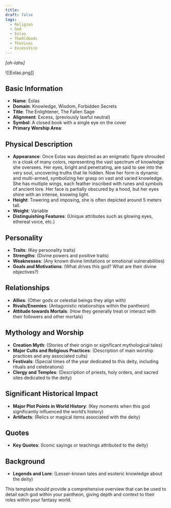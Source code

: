 ```yaml
---
title: 
draft: false
tags:
  - Religion
  - God
  - Eolas
  - TheOldGods
  - TheVices
  - ExcessVice
---
```

*[oh-lahs]*

![[Eolas.png]]
## Basic Information

- **Name**: Eolas
- **Domain**: Knowledge, Wisdom, Forbidden Secrets
- **Title**: The Enlightener, The Fallen Sage
- **Alignment**: Excess, (previously lawful neutral)
- **Symbol**: A closed book with a single eye on the cover
- **Primary Worship Area**: 

## Physical Description

- **Appearance**: Once Eolas was depicted as an enigmatic figure shrouded in a cloak of many colors, representing the vast spectrum of knowledge she oversees. Her eyes, bright and penetrating, are said to see into the very soul, uncovering truths that lie hidden. Now her form is dynamic and multi-armed, symbolizing her grasp on vast and varied knowledge. She has multiple wings, each feather inscribed with runes and symbols of ancient lore. Her face is partially obscured by a hood, but her eyes shine with an intense, knowing light.
- **Height**: Towering and imposing, she is often depicted around 5 meters tall. 
- **Weight**: Variable
- **Distinguishing Features**: (Unique attributes such as glowing eyes, ethereal voice, etc.)

## Personality

- **Traits**: (Key personality traits)
- **Strengths**: (Divine powers and positive traits)
- **Weaknesses**: (Any known divine limitations or emotional vulnerabilities)
- **Goals and Motivations**: (What drives this god? What are their divine objectives?)

## Relationships

- **Allies**: (Other gods or celestial beings they align with)
- **Rivals/Enemies**: (Antagonistic relationships within the pantheon)
- **Attitude towards Mortals**: (How they generally treat or interact with their followers and other mortals)

## Mythology and Worship

- **Creation Myth**: (Stories of their origin or significant mythological tales)
- **Major Cults and Religious Practices**: (Description of main worship practices and any associated cults)
- **Festivals**: (Special times of the year dedicated to this deity, including rituals and celebrations)
- **Clergy and Temples**: (Description of priests, holy orders, and sacred sites dedicated to the deity)

## Significant Historical Impact

- **Major Plot Points in World History**: (Key moments when this god significantly influenced the world’s history)
- **Artifacts**: (Relics or magical items associated with the deity)

## Quotes

- **Key Quotes**: (Iconic sayings or teachings attributed to the deity)

## Background

- **Legends and Lore**: (Lesser-known tales and esoteric knowledge about the deity)

This template should provide a comprehensive overview that can be used to detail each god within your pantheon, giving depth and context to their roles within your fantasy world.